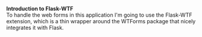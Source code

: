 **Introduction to Flask-WTF**</br>
To handle the web forms in this application I'm going to use the Flask-WTF extension, which is a thin wrapper around the WTForms package that nicely integrates it with Flask.
